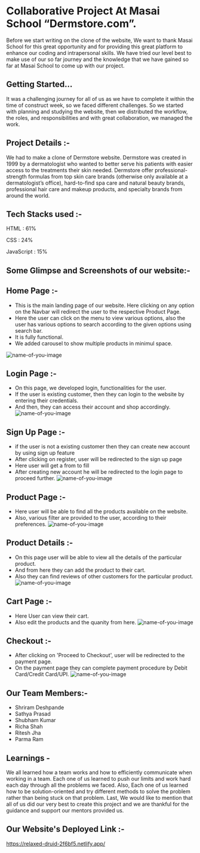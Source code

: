 
# Collaborative Project At Masai School “Dermstore.com”.

Before we start writing on the clone of the website, We want to thank Masai School for this great opportunity and for providing this great platform to enhance our
coding and intrapersonal skills. We have tried our level best to make use of our so far journey and the knowledge that we have gained so far at Masai School to come
up with our project.

## Getting Started…

It was a challenging journey for all of us as we have to complete it within the time of construct week, so we faced different challenges. So we started with planning and studying the website, then we distributed the workflow, the roles, and responsibilities and with great collaboration, we managed the work.

## Project Details :-

We had to make a clone of Dermstore website. Dermstore was created in 1999 by a dermatologist who wanted to better serve his patients with easier access to the treatments their skin needed. Dermstore offer professional-strength formulas from top skin care brands (otherwise only available at a dermatologist’s office), hard-to-find spa care and natural beauty brands, professional hair care and makeup products, and specialty brands from around the world.

## Tech Stacks used :-
HTML : 61% 
>
CSS : 24%
>
JavaScript : 15%

## Some Glimpse and Screenshots of our website:-

## Home Page :-

* This is the main landing page of our website. Here clicking on any option on the Navbar will redirect the user to the respective Product Page.
* Here the user can click on the menu to view various options, also the user has various options to search according to the given options using search bar.
* It is fully functional.
* We added carousel to show multiple products in minimul space.

![name-of-you-image](https://github.com/shriram083/Dermstore_Clone/blob/master/Images/homepage.png)
## Login Page :-

* On this page, we developed login, functionalities for the user. 
* If the user is existing customer, then they can login to the website by entering their credentials.
* And then, they can access their account and shop accordingly.
![name-of-you-image](https://github.com/shriram083/Dermstore_Clone/blob/master/Images/singup_page.png)

## Sign Up Page :-

* if the user is not a existing customer then they can create new account by using sign up feature
* After clicking on register, user will be redirected to the sign up page
* Here user will get a from to fill
* After creating new account he will be redirected to the login page to proceed further.
![name-of-you-image](https://github.com/shriram083/Dermstore_Clone/blob/master/Images/login_page.png)

## Product Page :-
* Here user will be able to find all the products available on the website.
* Also, various filter are provided to the user, according to their preferences.
![name-of-you-image](https://github.com/shriram083/Dermstore_Clone/blob/master/Images/productpage.png)

## Product Details :-
* On this page user will be able to view all the details of the particular product.
* And from here they can add the product to their cart.
* Also they can find reviews of other customers for the particular product.
![name-of-you-image](https://github.com/shriram083/Dermstore_Clone/blob/master/Images/prodetails_updated.png)

## Cart Page :-
* Here User can view their cart.
* Also edit the products and the quanity from here.
![name-of-you-image](https://github.com/shriram083/Dermstore_Clone/blob/master/Images/cartpage.png)

## Checkout :- 
* After clicking on 'Proceed to Checkout', user will be redirected to the payment page.
* On the payment page they can complete payment procedure by Debit Card/Credit Card/UPI.
![name-of-you-image](https://github.com/shriram083/Dermstore_Clone/blob/master/Images/payment_page.png)

## Our Team Members:-
* Shriram Deshpande
* Sathya Prasad
* Shubham Kumar
* Richa Shah
* Ritesh Jha
* Parma Ram

## Learnings -
We all learned how a team works and how to efficiently communicate when working in a team. Each one of us learned to push our limits and work hard each day through all the problems we faced. Also, Each one of us learned how to be solution-oriented and try different methods to solve the problem rather than being stuck on that problem. Last, We would like to mention that all of us did our very best to create this project and we are thankful for the guidance and support our mentors provided us.

## Our Website's Deployed Link :-
https://relaxed-druid-2f6bf5.netlify.app/








